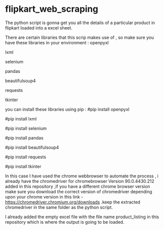 # flipkart_web_scraping
The python script is gonna get you all the details of a particular product in flipkart loaded into a excel sheet.

There are certain libraries that this scrip makes use of , so make sure you have these libraries in your environment : 
openpyxl

lxml

selenium

pandas

beautifulsoup4

requests

tkinter


you can install these libraries using pip :
#pip install openpyxl

#pip install lxml

#pip install selenium

#pip install pandas

#pip install beautifulsoup4

#pip install requests

#pip install tkinter

In this case I have used the chrome webbrowser to automate the process , i already have the chromedriver for chromebrowser Version 90.0.4430.212 added in this repository ,if you have a different chrome browser version make sure you download the correct version of chromedriver depending upon your chrome version in this link - https://chromedriver.chromium.org/downloads .keep the extracted chromedriver in the same folder as the python script.

I already added the empty excel file with the file name product_listing in this repository which is where the output is going to be loaded.
